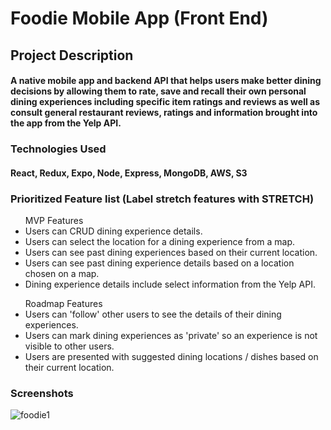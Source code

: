 # Foodie Mobile App (Front End)

## Project Description
#### A native mobile app and backend API that helps users make better dining decisions by allowing them to rate, save and recall their own personal dining experiences including specific item ratings and reviews as well as consult general restaurant reviews, ratings and information brought into the app from the Yelp API.

### Technologies Used
#### React, Redux, Expo, Node, Express, MongoDB, AWS, S3

### Prioritized Feature list (Label stretch features with STRETCH)

<ul>MVP Features
<li>Users can CRUD dining experience details.</li>
<li>Users can select the location for a dining experience from a map.</li>
<li>Users can see past dining experiences based on their current location.</li>
<li>Users can see past dining experience details based on a location chosen on a map.</li>
<li>Dining experience details include select information from the Yelp API.</li>
</ul>

<ul>Roadmap Features
<li>Users can 'follow' other users to see the details of their dining experiences.</li>
<li>Users can mark dining experiences as 'private' so an experience is not visible to other users.</li>
<li>Users are presented with suggested dining locations / dishes based on their current location.</li>
</ul>

### Screenshots
![foodie1](https://cloud.githubusercontent.com/assets/22082195/26783934/08b9c63c-49b8-11e7-83e4-9359365e7fa6.PNG)
